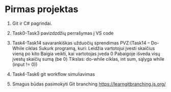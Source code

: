 ﻿# Pirmas projektas

1. Git ir C# pagrindai.

2. Task0-Task3 pavizdzdžių perrašymas į VS code

3. Task4-Task14 savarankiškas užduočių sprendimas 
PVZ:(Task14 – Do-While ciklas
Sukurk programą, kuri:
Leidžia vartotojui įvesti skaičius vieną po kito
Baigia veikti, kai vartotojas įveda 0
Pabaigoje išveda visų įvestų skaičių sumą (be 0)
Tikslas: do-while ciklas, int sum, sąlyga while (input != 0))

4. Task4-Task6 git workflow simuliavimas 


0. Smagus būdas pasimokyti Git branching https://learngitbranching.js.org/
